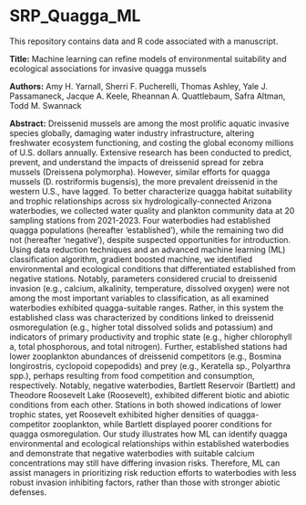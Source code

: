 # SRP_Quagga_ML
This repository contains data and R code associated with a manuscript. 

**Title:** Machine learning can refine models of environmental suitability and ecological associations for invasive quagga mussels

**Authors:** Amy H. Yarnall, Sherri F. Pucherelli, Thomas Ashley, Yale J. Passamaneck, Jacque A. Keele, Rheannan A. Quattlebaum, Safra Altman, Todd M. Swannack

**Abstract:** 
Dreissenid mussels are among the most prolific aquatic invasive species globally, damaging water industry infrastructure, altering freshwater ecosystem functioning, and costing the global economy millions of U.S. dollars annually. Extensive research has been conducted to predict, prevent, and understand the impacts of dreissenid spread for zebra mussels (Dreissena polymorpha). However, similar efforts for quagga mussels (D. rostriformis bugensis), the more prevalent dreissenid in the western U.S., have lagged. To better characterize quagga habitat suitability and trophic relationships across six hydrologically-connected Arizona waterbodies, we collected water quality and plankton community data at 20 sampling stations from 2021-2023. Four waterbodies had established quagga populations (hereafter ‘established’), while the remaining two did not (hereafter ‘negative’), despite suspected opportunities for introduction. Using data reduction techniques and an advanced machine learning (ML) classification algorithm, gradient boosted machine, we identified environmental and ecological conditions that differentiated established from negative stations. Notably, parameters considered crucial to dreissenid invasion (e.g., calcium, alkalinity, temperature, dissolved oxygen) were not among the most important variables to classification, as all examined waterbodies exhibited quagga-suitable ranges. Rather, in this system the established class was characterized by conditions linked to dreissenid osmoregulation (e.g., higher total dissolved solids and potassium) and indicators of primary productivity and trophic state (e.g., higher chlorophyll a, total phosphorous, and total nitrogen). Further, established stations had lower zooplankton abundances of dreissenid competitors (e.g., Bosmina longirostris, cyclopoid copepodids) and prey (e.g., Keratella sp., Polyarthra spp.), perhaps resulting from food competition and consumption, respectively. Notably, negative waterbodies, Bartlett Reservoir (Bartlett) and Theodore Roosevelt Lake (Roosevelt), exhibited different biotic and abiotic conditions from each other. Stations in both showed indications of lower trophic states, yet Roosevelt exhibited higher densities of quagga-competitor zooplankton, while Bartlett displayed poorer conditions for quagga osmoregulation. Our study illustrates how ML can identify quagga environmental and ecological relationships within established waterbodies and demonstrate that negative waterbodies with suitable calcium concentrations may still have differing invasion risks. Therefore, ML can assist managers in prioritizing risk reduction efforts to waterbodies with less robust invasion inhibiting factors, rather than those with stronger abiotic defenses. 
